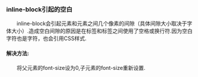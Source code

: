 ### inline-block引起的空白
&ensp;&ensp;&ensp;&ensp;inline-block会引起元素和元素之间几个像素的间隙（具体间隙大小取决于字体大小）.造成空白间隙的原因是在标签和标签之间使用了空格或换行符.因为空白字符也是字符，也会引用CSS样式.

#### 解决方法:
&ensp;&ensp;&ensp;&ensp;将父元素的font-size设为0,子元素的font-size重新设置.
